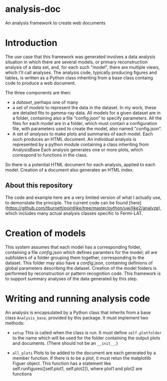 # analysis-doc
An analysis framework to create web documents

# Introduction

The use case that this framework was generated involves a data analysis situation in which there are several models, or primary reconstruction analysis of a data set, and, for each such "model", there are multiple views, which I'll call analyses.  The analysis code, typically producing figures and tables, is written as a Python class inheriting from a base class containg code to produce a web document.

The three components are then:

* a _dataset_, perhaps one of many
* a set of _models_ to represent the data in  the dataset. In my work, these are detailed fits to gamma-ray data. All models for a given dataset are in a folder, containing also a file “config.json” to specify parameters. All the files for each model are in a folder, which must contain a configuration file, with parameters used to create the model, also named "config.json“.
* A set of _analyses_ to make plots and summaries of each model. Each such produces an HTML document. An individual analysis is represented by a python module containing a class inheriting from AnalysisBase
Each analysis generates one or more plots, which correspond to functions in the class.

So there is a potential HTML document for each analysis, applied to each model. Creation of a document also generates an HTML index.

## About this repository
The code and example here are a very limited version of what I actually use, to demonstate the principle. The current code can be found
[here] (https://github.com/tburnett/pointlike/tree/master/python/uw/like2/analyze), which includes many actual analysis classes specific to Fermi-LAT.

# Creation of models
This system assumes that each model has a corresponding folder, containing a file _config.json_ which defines paramters for the model; all are subfolders of a folder grouping them together, corresponding to the dataset. This folder may also have a _config.json_, containing definions of global parameters describing the dataset. Creation of the model folders is performed by reconstruction or pattern recognition code. This framework is to support summary analyses of the data generated by this step.

# Writing and running analysis code
An analysis is encapsulated by a Python class that inherits from a base class `Analysis_base`, provided by this package. It must implement two methods:

* `setup`
This is called when the class is run. It must define `self.plotfolder` to the name which will be used for the folder containing the output plots and documents. (There should not be an `__init__`.)

* `all_plots` 
Plots to be added to the document are each generated by a member function. If there is to be a plot, it must retun the matplotlib Figuer object. This function has a statement like self.runfigures([self.plot1, self.plot2]), where plot1 and plot2 are functions

